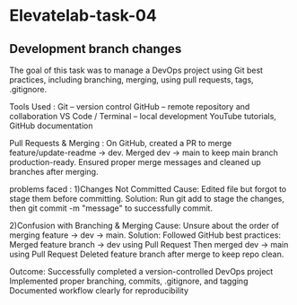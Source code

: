 # Elevatelab-task-04
## Development branch changes


The goal of this task was to manage a DevOps project using Git best practices, including branching, merging, using pull requests, tags, .gitignore.

Tools Used :
Git – version control
GitHub – remote repository and collaboration
VS Code / Terminal – local development
YouTube tutorials, GitHub documentation

Pull Requests & Merging :
On GitHub, created a PR to merge feature/update-readme → dev.
Merged dev → main to keep main branch production-ready.
Ensured proper merge messages and cleaned up branches after merging.

problems faced :
1)Changes Not Committed
Cause: Edited file but forgot to stage them before committing.
Solution: Run git add <file> to stage the changes, then git commit -m "message" to successfully commit.

2)Confusion with Branching & Merging
Cause: Unsure about the order of merging feature → dev → main.
Solution: Followed GitHub best practices:
Merged feature branch → dev using Pull Request
Then merged dev → main using Pull Request
Deleted feature branch after merge to keep repo clean.


Outcome:
Successfully completed a version-controlled DevOps project
Implemented proper branching, commits, .gitignore, and tagging
Documented workflow clearly for reproducibility
